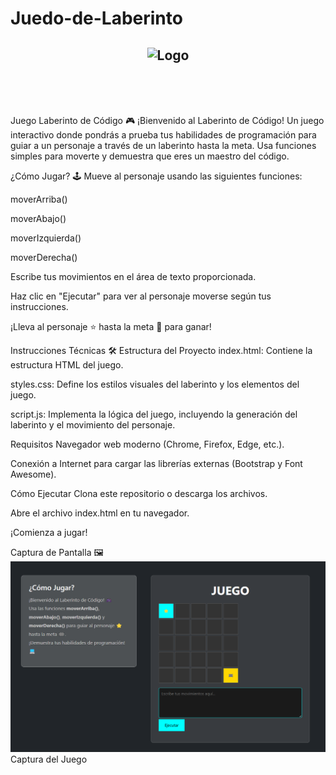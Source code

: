# Juedo-de-Laberinto
<h2 align="center" style="display: flex; align-items: center; justify-content: center; gap: 15px;">
  <img src="juegoLaberinto.jpg" alt="Logo" height="90" />
 
</h2>
Juego
Laberinto de Código 🎮
¡Bienvenido al Laberinto de Código! Un juego interactivo donde pondrás a prueba tus habilidades de programación para guiar a un personaje a través de un laberinto hasta la meta. Usa funciones simples para moverte y demuestra que eres un maestro del código.

¿Cómo Jugar? 🕹️
Mueve al personaje usando las siguientes funciones:

moverArriba()

moverAbajo()

moverIzquierda()

moverDerecha()

Escribe tus movimientos en el área de texto proporcionada.

Haz clic en "Ejecutar" para ver al personaje moverse según tus instrucciones.

¡Lleva al personaje ⭐ hasta la meta 🏁 para ganar!

Instrucciones Técnicas 🛠️
Estructura del Proyecto
index.html: Contiene la estructura HTML del juego.

styles.css: Define los estilos visuales del laberinto y los elementos del juego.

script.js: Implementa la lógica del juego, incluyendo la generación del laberinto y el movimiento del personaje.

Requisitos
Navegador web moderno (Chrome, Firefox, Edge, etc.).

Conexión a Internet para cargar las librerías externas (Bootstrap y Font Awesome).

Cómo Ejecutar
Clona este repositorio o descarga los archivos.

Abre el archivo index.html en tu navegador.

¡Comienza a jugar!

Captura de Pantalla 🖼️
![Captura del juego](JuegoLaberinto.png)
Captura del Juego
